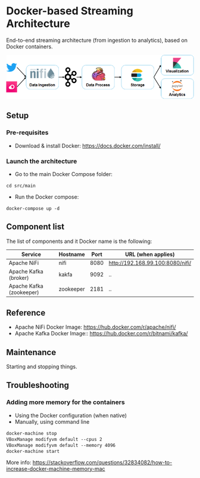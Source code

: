 # Docker-based Streaming Architecture

End-to-end streaming architecture (from ingestion to analytics), based on Docker containers.

![Architecture](img/architecture.png)

## Setup

### Pre-requisites

* Download & install Docker: https://docs.docker.com/install/

### Launch the architecture

* Go to the main Docker Compose folder:

```
cd src/main
```

* Run the Docker compose:

```
docker-compose up -d
```

## Component list

The list of components and it Docker name is the following:

| Service | Hostname | Port | URL (when applies) |
| --- | --- | --- | --- |
| Apache NiFi | nifi | 8080 | http://192.168.99.100:8080/nifi/ |
| Apache Kafka (broker) | kakfa | 9092 | .. |
| Apache Kafka (zookeeper) | zookeeper | 2181 | .. |

## Reference

* Apache NiFi Docker Image: https://hub.docker.com/r/apache/nifi/
* Apache Kafka Docker Image:: https://hub.docker.com/r/bitnami/kafka/

## Maintenance

Starting and stopping things.

## Troubleshooting

### Adding more memory for the containers

* Using the Docker configuration (when native)
* Manually, using command line
```
docker-machine stop
VBoxManage modifyvm default --cpus 2
VBoxManage modifyvm default --memory 4096
docker-machine start
```

More info: https://stackoverflow.com/questions/32834082/how-to-increase-docker-machine-memory-mac
